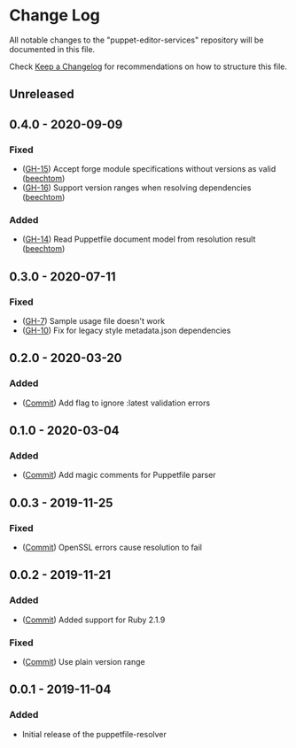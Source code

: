 # Change Log

All notable changes to the "puppet-editor-services" repository will be documented in this file.

Check [Keep a Changelog](http://keepachangelog.com/) for recommendations on how to structure this file.

## Unreleased

## 0.4.0 - 2020-09-09

### Fixed

- ([GH-15](https://github.com/glennsarti/puppetfile-resolver/pull/15)) Accept forge module specifications without versions as valid ([beechtom](https://github.com/beechtom))
- ([GH-16](https://github.com/glennsarti/puppetfile-resolver/pull/16)) Support version ranges when resolving dependencies ([beechtom](https://github.com/beechtom))

### Added

- ([GH-14](https://github.com/glennsarti/puppetfile-resolver/pull/14)) Read Puppetfile document model from resolution result ([beechtom](https://github.com/beechtom))

## 0.3.0 - 2020-07-11

### Fixed

- ([GH-7](https://github.com/glennsarti/puppetfile-resolver/issues/7)) Sample usage file doesn't work
- ([GH-10](https://github.com/glennsarti/puppetfile-resolver/issues/10)) Fix for legacy style metadata.json dependencies

## 0.2.0 - 2020-03-20

### Added

- ([Commit](https://github.com/glennsarti/puppetfile-resolver/commit/6f267240b387d8399c5821415243c2ab426446f2)) Add flag to ignore :latest validation errors

## 0.1.0 - 2020-03-04

### Added

- ([Commit](https://github.com/glennsarti/puppetfile-resolver/commit/67678ff4d5b52f5afabe6c141167fc10e582f86e)) Add magic comments for Puppetfile parser

## 0.0.3 - 2019-11-25

### Fixed

- ([Commit](https://github.com/glennsarti/puppetfile-resolver/commit/0793b9e4fa0acefd6c52aff7fb170c96b09a0311)) OpenSSL errors cause resolution to fail

## 0.0.2 - 2019-11-21

### Added

- ([Commit](https://github.com/glennsarti/puppetfile-resolver/commit/522a22a7d7715822212704807486b8954ee64ce3)) Added support for Ruby 2.1.9

### Fixed

- ([Commit](https://github.com/glennsarti/puppetfile-resolver/commit/5bd5253873e012c6a4d0b4474a3a90c8feaaeafc)) Use plain version range

## 0.0.1 - 2019-11-04

### Added

- Initial release of the puppetfile-resolver
